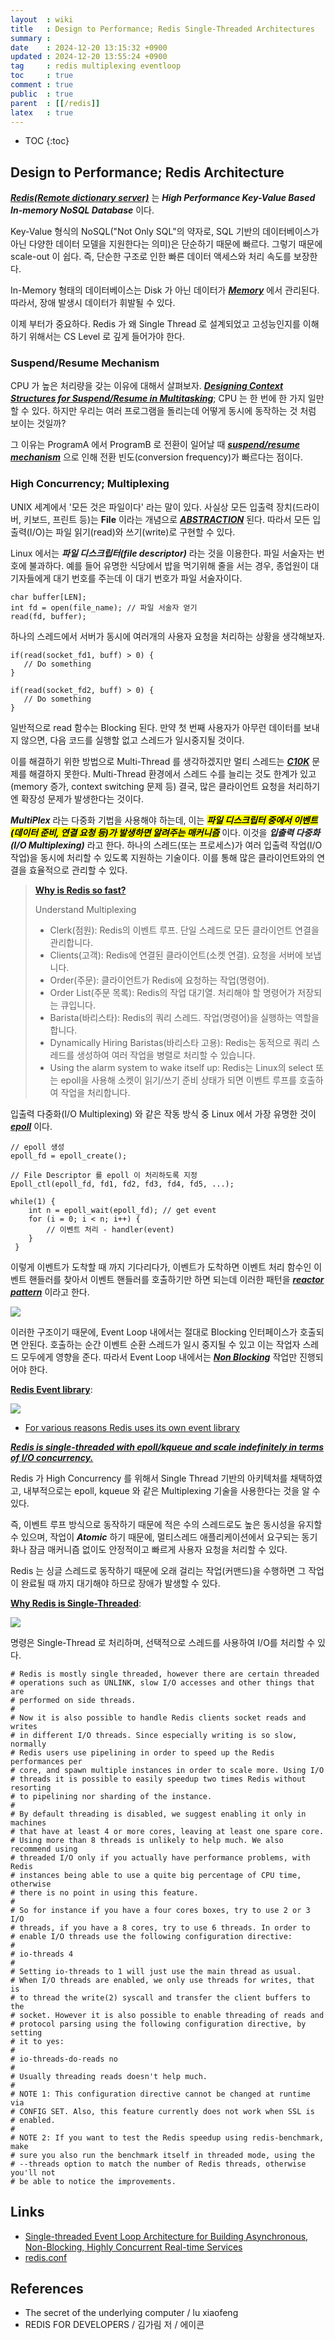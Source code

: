 ```yaml
---
layout  : wiki
title   : Design to Performance; Redis Single-Threaded Architectures
summary : 
date    : 2024-12-20 13:15:32 +0900
updated : 2024-12-20 13:55:24 +0900
tag     : redis multiplexing eventloop
toc     : true
comment : true
public  : true
parent  : [[/redis]]
latex   : true
---
```

* TOC
{:toc}

## Design to Performance; Redis Architecture

___[Redis(Remote dictionary server)](https://redis.io/lp/get-started1/?utm_campaign=gg_s_brand_acq_apac-en_21161918358&utm_source=google&utm_medium=cpc&utm_content=redis_exact&utm_term=&gad_source=1&gclid=CjwKCAiAyJS7BhBiEiwAyS9uNfEM3AehdLxMxH7Z1nVbj8InXzqFL0LkP2sfRpH7youoK_YO1JluSxoC29YQAvD_BwE)___ 는 ___High Performance Key-Value Based In-memory NoSQL Database___ 이다.

Key-Value 형식의 NoSQL("Not Only SQL"의 약자로, SQL 기반의 데이터베이스가 아닌 다양한 데이터 모델을 지원한다는 의미)은 단순하기 때문에 빠르다. 그렇기 때문에 scale-out 이 쉽다.
즉, 단순한 구조로 인한 빠른 데이터 액세스와 처리 속도를 보장한다.

In-Memory 형태의 데이터베이스는 Disk 가 아닌 데이터가 ___[Memory](https://klarciel.net/wiki/operatingsystem/os-pointer/)___ 에서 관리된다. 따라서, 장애 발생시 데이터가 휘발될 수 있다.

이제 부터가 중요하다. Redis 가 왜 Single Thread 로 설계되었고 고성능인지를 이해하기 위해서는 CS Level 로 깊게 들어가야 한다.

### Suspend/Resume Mechanism

CPU 가 높은 처리량을 갖는 이유에 대해서 살펴보자.
___[Designing Context Structures for Suspend/Resume in Multitasking](https://klarciel.net/wiki/operatingsystem/os-multitasking/)___; CPU 는 한 번에 한 가지 일만 할 수 있다.
하지만 우리는 여러 프로그램을 돌리는데 어떻게 동시에 동작하는 것 처럼 보이는 것일까?

그 이유는 ProgramA 에서 ProgramB 로 전환이 일어날 때 ___[suspend/resume mechanism](https://klarciel.net/wiki/kotlin/kotlin-suspend/)___ 으로 인해 전환 빈도(conversion frequency)가 빠르다는 점이다.

### High Concurrency; Multiplexing

UNIX 세계에서 '모든 것은 파일이다' 라는 말이 있다. 사실상 모든 입출력 장치(드라이버, 키보드, 프린트 등)는 __File__ 이라는 개념으로 ___[ABSTRACTION](https://klarciel.net/wiki/architecture/architecture-abstraction/)___ 된다.
따라서 모든 입출력(I/O)는 파일 읽기(read)와 쓰기(write)로 구현할 수 있다.

Linux 에서는 ___파일 디스크립터(file descriptor)___ 라는 것을 이용한다. 파일 서술자는 번호에 불과하다. 
예를 들어 유명한 식당에서 밥을 먹기위해 줄을 서는 경우, 종업원이 대기자들에게 대기 번호를 주는데 이 대기 번호가 파일 서술자이다.

```
char buffer[LEN];
int fd = open(file_name); // 파일 서술자 얻기
read(fd, buffer);
```

하나의 스레드에서 서버가 동시에 여러개의 사용자 요청을 처리하는 상황을 생각해보자.

```
if(read(socket_fd1, buff) > 0) {
   // Do something 
}

if(read(socket_fd2, buff) > 0) {
   // Do something 
}
```

일반적으로 read 함수는 Blocking 된다. 만약 첫 번째 사용자가 아무런 데이터를 보내지 않으면, 다음 코드를 실행할 없고 스레드가 일시중지될 것이다.

이를 해결하기 위한 방법으로 Multi-Thread 를 생각하겠지만 멀티 스레드는 ___[C10K](https://en.wikipedia.org/wiki/C10k_problem)___ 문제를 해결하지 못한다.
Multi-Thread 환경에서 스레드 수를 늘리는 것도 한계가 있고(memory 증가, context switching 문제 등) 결국, 많은 클라이언트 요청을 처리하기엔 확장성 문제가 발생한다는 것이다.

___MultiPlex___ 라는 다중화 기법을 사용해야 하는데, 이는 <mark><em><strong>파일 디스크립터 중에서 이벤트(데이터 준비, 연결 요청 등)가 발생하면 알려주는 매커니즘</strong></em></mark> 이다. 
이것을 ___입출력 다중화(I/O Multiplexing)___ 라고 한다. 하나의 스레드(또는 프로세스)가 여러 입출력 작업(I/O 작업)을 동시에 처리할 수 있도록 지원하는 기술이다. 이를 통해 많은 클라이언트와의 연결을 효율적으로 관리할 수 있다.

> __[Why is Redis so fast?](https://medium.com/@tiffany1101/why-is-redis-so-fast-5f21fcbcbeff)__
> 
> Understand Multiplexing
> - Clerk(점원): Redis의 이벤트 루프. 단일 스레드로 모든 클라이언트 연결을 관리합니다.
> - Clients(고객): Redis에 연결된 클라이언트(소켓 연결). 요청을 서버에 보냅니다.
> - Order(주문): 클라이언트가 Redis에 요청하는 작업(명령어).
> - Order List(주문 목록): Redis의 작업 대기열. 처리해야 할 명령어가 저장되는 큐입니다.
> - Barista(바리스타): Redis의 쿼리 스레드. 작업(명령어)을 실행하는 역할을 합니다.
> - Dynamically Hiring Baristas(바리스타 고용): Redis는 동적으로 쿼리 스레드를 생성하여 여러 작업을 병렬로 처리할 수 있습니다.
> - Using the alarm system to wake itself up: Redis는 Linux의 select 또는 epoll을 사용해 소켓이 읽기/쓰기 준비 상태가 되면 이벤트 루프를 호출하여 작업을 처리합니다.

입출력 다중화(I/O Multiplexing) 와 같은 작동 방식 중 Linux 에서 가장 유명한 것이 ___[epoll](https://en.wikipedia.org/wiki/Epoll)___ 이다.

```
// epoll 생성
epoll_fd = epoll_create();

// File Descriptor 를 epoll 이 처리하도록 지정
Epoll_ctl(epoll_fd, fd1, fd2, fd3, fd4, fd5, ...);

while(1) {
    int n = epoll_wait(epoll_fd); // get event
    for (i = 0; i < n; i++) {
        // 이벤트 처리 - handler(event)
    }
 }
```

이렇게 이벤트가 도착할 때 까지 기다리다가, 이벤트가 도착하면 이벤트 처리 함수인 이벤트 핸들러를 찾아서 이벤트 핸들러를 호출하기만 하면 되는데 이러한 패턴을 ___[reactor pattern](https://klarciel.net/wiki/reactive/reactive-eventloop/)___ 이라고 한다.

![](/resource/wiki/redis-single-thread/event-loop.png)

이러한 구조이기 때문에, Event Loop 내에서는 절대로 Blocking 인터페이스가 호출되면 안된다. 호출하는 순간 이벤트 순환 스레드가 일시 중지될 수 있고 이는 작업자 스레드 모두에게 영향을 준다.
따라서 Event Loop 내에서는 ___[Non Blocking](https://klarciel.net/wiki/reactive/reactive-async-nonblocking/#asynchronous-non-blocking-io-aio)___ 작업만 진행되어야 한다.

__[Redis Event library](https://redis.io/docs/latest/operate/oss_and_stack/reference/internals/internals-rediseventlib/)__:

![](/resource/wiki/redis-single-thread/redis-qna.png)

- [For various reasons Redis uses its own event library](https://groups.google.com/g/redis-db/c/tSgU6e8VuNA)

___[Redis is single-threaded with epoll/kqueue and scale indefinitely in terms of I/O concurrency.](https://blog.kennejima.com/post/1226487020/thoughts-on-redis#)___

Redis 가 High Concurrency 를 위해서 Single Thread 기반의 아키텍처를 채택하였고, 내부적으로는 epoll, kqueue 와 같은 Multiplexing 기술을 사용한다는 것을 알 수 있다.

즉, 이벤트 루프 방식으로 동작하기 때문에 적은 수의 스레드로도 높은 동시성을 유지할 수 있으며, 작업이 ___Atomic___ 하기 때문에, 멀티스레드 애플리케이션에서 요구되는 동기화나 잠금 매커니즘 없이도
안정적이고 빠르게 사용자 요청을 처리할 수 있다.

Redis 는 싱글 스레드로 동작하기 때문에 오래 걸리는 작업(커맨드)을 수행하면 그 작업이 완료될 때 까지 대기해야 하므로 장애가 발생할 수 있다.

__[Why Redis is Single-Threaded](https://dev.to/snj/why-redis-is-single-threaded-37p0/comments)__:

![](/resource/wiki/redis-single-thread/redis-6.png)

명령은 Single-Thread 로 처리하며, 선택적으로 스레드를 사용하여 I/O를 처리할 수 있다.

```
# Redis is mostly single threaded, however there are certain threaded
# operations such as UNLINK, slow I/O accesses and other things that are
# performed on side threads.
#
# Now it is also possible to handle Redis clients socket reads and writes
# in different I/O threads. Since especially writing is so slow, normally
# Redis users use pipelining in order to speed up the Redis performances per
# core, and spawn multiple instances in order to scale more. Using I/O
# threads it is possible to easily speedup two times Redis without resorting
# to pipelining nor sharding of the instance.
#
# By default threading is disabled, we suggest enabling it only in machines
# that have at least 4 or more cores, leaving at least one spare core.
# Using more than 8 threads is unlikely to help much. We also recommend using
# threaded I/O only if you actually have performance problems, with Redis
# instances being able to use a quite big percentage of CPU time, otherwise
# there is no point in using this feature.
#
# So for instance if you have a four cores boxes, try to use 2 or 3 I/O
# threads, if you have a 8 cores, try to use 6 threads. In order to
# enable I/O threads use the following configuration directive:
#
# io-threads 4
#
# Setting io-threads to 1 will just use the main thread as usual.
# When I/O threads are enabled, we only use threads for writes, that is
# to thread the write(2) syscall and transfer the client buffers to the
# socket. However it is also possible to enable threading of reads and
# protocol parsing using the following configuration directive, by setting
# it to yes:
#
# io-threads-do-reads no
#
# Usually threading reads doesn't help much.
#
# NOTE 1: This configuration directive cannot be changed at runtime via
# CONFIG SET. Also, this feature currently does not work when SSL is
# enabled.
#
# NOTE 2: If you want to test the Redis speedup using redis-benchmark, make
# sure you also run the benchmark itself in threaded mode, using the
# --threads option to match the number of Redis threads, otherwise you'll not
# be able to notice the improvements.
```

## Links

- [Single-threaded Event Loop Architecture for Building Asynchronous, Non-Blocking, Highly Concurrent Real-time Services](https://scaleyourapp.com/single-threaded/)
- [redis.conf](https://github.com/redis/redis/blob/7.2/redis.conf#L1514~L1517)

## References

- The secret of the underlying computer / lu xiaofeng
- REDIS FOR DEVELOPERS / 김가림 저 / 에이콘